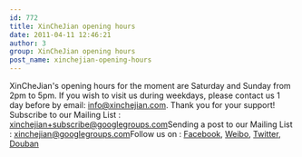 ```yaml
---
id: 772
title: XinCheJian opening hours
date: 2011-04-11 12:46:21
author: 3
group: XinCheJian opening hours
post_name: xinchejian-opening-hours
---
```


XinCheJian's opening hours for the moment are Saturday and Sunday from 2pm to 5pm. If you wish to visit us during weekdays, please contact us 1 day before by email: info@xinchejian.com. Thank you for your support! Subscribe to our Mailing List : [xinchejian+subscribe@googlegroups.com](mailto:xinchejian+subscribe@googlegroups.com)Sending a post to our Mailing List : [xinchejian@googlegroups.com](mailto:xinchejian@googlegroups.com)Follow us on : [Facebook](http://www.facebook.com/pages/新车间-Xin-Che-Jian/175737115791930), [Weibo](http://t.sina.com.cn/xinchejian), [Twitter](http://twitter.com/xinchejian), [Douban](http://www.douban.com/people/50667890/)